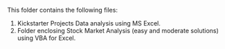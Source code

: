 This folder contains the following files:
1. Kickstarter Projects Data analysis using MS Excel.
2. Folder enclosing Stock Market Analysis (easy and moderate solutions) using VBA for Excel. 

